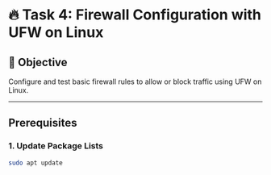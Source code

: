 # 🔥 Task 4: Firewall Configuration with UFW on Linux

## 🚀 Objective
Configure and test basic firewall rules to allow or block traffic using UFW on Linux.

---

## Prerequisites

### 1. Update Package Lists
```bash
sudo apt update
